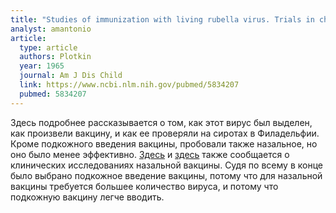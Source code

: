 ```yaml
---
title: "Studies of immunization with living rubella virus. Trials in children with a strain cultured from an aborted fetus"
analyst: amantonio
article:
  type: article
  authors: Plotkin
  year: 1965
  journal: Am J Dis Child
  link: https://www.ncbi.nlm.nih.gov/pubmed/5834207
  pubmed: 5834207
---
```


Здесь подробнее рассказывается о том, как этот вирус был выделен, как произвели вакцину, и как ее проверяли на сиротах в Филадельфии.
Кроме подкожного введения вакцины, пробовали также назальное, но оно было менее эффективно.
[Здесь](https://www.ncbi.nlm.nih.gov/pubmed/1031691) и [здесь](http://jamanetwork.com/journals/jamapediatrics/article-abstract/503162) также сообщается о клинических исследованиях назальной вакцины. Судя по всему в конце было выбрано подкожное введение вакцины, потому что для назальной вакцины требуется большее количество вируса, и потому что подкожную вакцину легче вводить.
